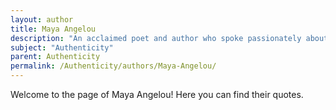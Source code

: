```yaml
---
layout: author
title: Maya Angelou
description: "An acclaimed poet and author who spoke passionately about the importance of being true to oneself and embracing one’s identity, which is a cornerstone of authenticity."
subject: "Authenticity"
parent: Authenticity
permalink: /Authenticity/authors/Maya-Angelou/
---
```


Welcome to the page of Maya Angelou! Here you can find their quotes.
